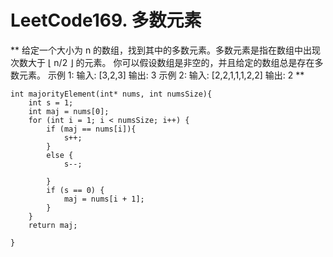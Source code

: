 # LeetCode169. 多数元素
**
给定一个大小为 n 的数组，找到其中的多数元素。多数元素是指在数组中出现次数大于 ⌊ n/2 ⌋ 的元素。
你可以假设数组是非空的，并且给定的数组总是存在多数元素。
示例 1:
输入: [3,2,3]
输出: 3
示例 2:
输入: [2,2,1,1,1,2,2]
输出: 2
**

```
int majorityElement(int* nums, int numsSize){
    int s = 1;
	int maj = nums[0];
	for (int i = 1; i < numsSize; i++) {
		if (maj == nums[i]){
			s++;
		}
		else {
			s--;
			
		}
		if (s == 0) {
			maj = nums[i + 1];
		}
	}
	return maj;

}
```
